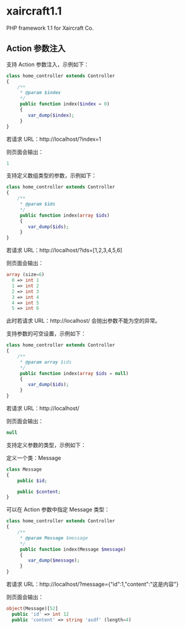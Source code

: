 # xaircraft1.1
PHP framework 1.1 for Xaircraft Co.

## Action 参数注入

支持 Action 参数注入，示例如下：

```PHP
class home_controller extends Controller
{
    /**
     * @param $index
     */
     public function index($index = 0)
     {
        var_dump($index);
     }
}
```
若请求 URL：http://localhost/?index=1

则页面会输出：

```PHP
1
```

支持定义数组类型的参数，示例如下：

```PHP
class home_controller extends Controller
{
    /**
     * @param $ids
     */
     public function index(array $ids)
     {
        var_dump($ids);
     }
}
```
若请求 URL：http://localhost/?ids=[1,2,3,4,5,6]

则页面会输出：

```PHP
array (size=6)
  0 => int 1
  1 => int 2
  2 => int 3
  3 => int 4
  4 => int 5
  5 => int 6
```
此时若请求 URL：http://localhost/
会抛出参数不能为空的异常。

支持参数的可空设置，示例如下：
```PHP
class home_controller extends Controller
{
    /**
     * @param array $ids
     */
     public function index(array $ids = null)
     {
        var_dump($ids);
     }
}
```
若请求 URL：http://localhost/

则页面会输出：

```PHP
null
```

支持定义参数的类型，示例如下：

定义一个类：Message
```PHP
class Message
{
    public $id;

    public $content;
}
```
可以在 Action 参数中指定 Message 类型：
```PHP
class home_controller extends Controller
{
    /**
     * @param Message $message
     */
     public function index(Message $message)
     {
        var_dump($message);
     }
}
```

若请求 URL：http://localhost/?message={"id":1,"content":"这是内容"}

则页面会输出：
```PHP
object(Message)[52]
  public 'id' => int 12
  public 'content' => string 'asdf' (length=4)
```

